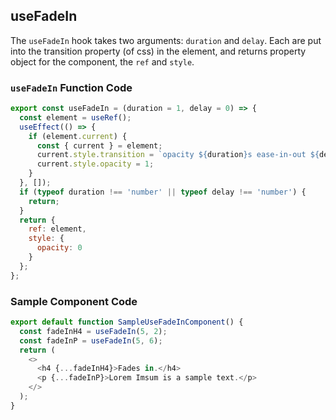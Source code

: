 ## useFadeIn

The `useFadeIn` hook takes two arguments: `duration` and `delay`. Each are put into the transition property (of css) in the element, and returns property object for the component, the `ref` and `style`.

### `useFadeIn` Function Code

```javascript
export const useFadeIn = (duration = 1, delay = 0) => {
  const element = useRef();
  useEffect(() => {
    if (element.current) {
      const { current } = element;
      current.style.transition = `opacity ${duration}s ease-in-out ${delay}s`;
      current.style.opacity = 1;
    }
  }, []);
  if (typeof duration !== 'number' || typeof delay !== 'number') {
    return;
  }
  return {
    ref: element,
    style: {
      opacity: 0
    }
  };
};
```

### Sample Component Code

```javascript
export default function SampleUseFadeInComponent() {
  const fadeInH4 = useFadeIn(5, 2);
  const fadeInP = useFadeIn(5, 6);
  return (
    <>
      <h4 {...fadeInH4}>Fades in.</h4>
      <p {...fadeInP}>Lorem Imsum is a sample text.</p>
    </>
  );
}
```